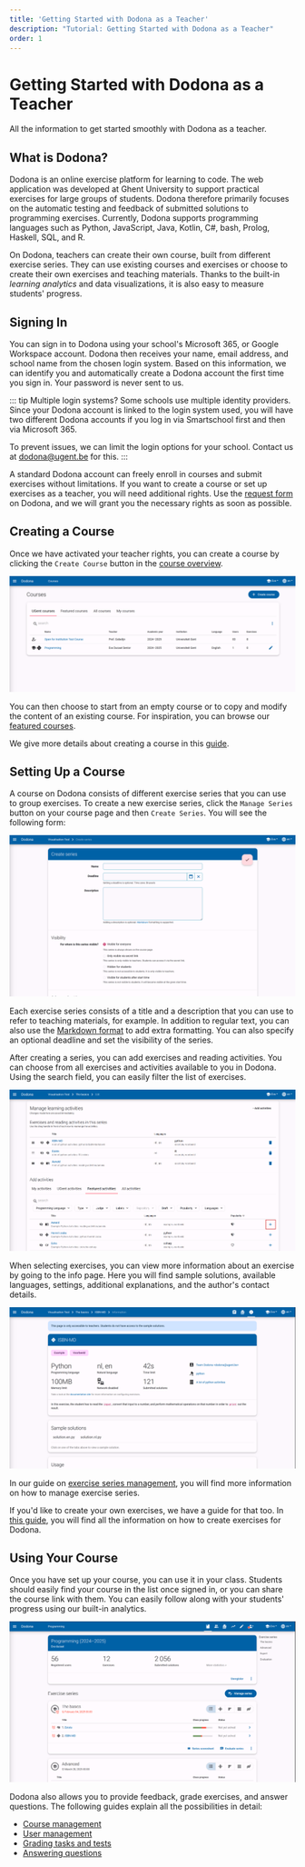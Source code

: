 ```yaml
---
title: 'Getting Started with Dodona as a Teacher'
description: "Tutorial: Getting Started with Dodona as a Teacher"
order: 1
---
```


# Getting Started with Dodona as a Teacher

All the information to get started smoothly with Dodona as a teacher.

## What is Dodona?

Dodona is an online exercise platform for learning to code.
The web application was developed at Ghent University to support practical exercises for large groups of students.
Dodona therefore primarily focuses on the automatic testing and feedback of submitted solutions to programming exercises.
Currently, Dodona supports programming languages such as Python, JavaScript, Java, Kotlin, C#, bash, Prolog, Haskell, SQL, and R.

On Dodona, teachers can create their own course, built from different exercise series.
They can use existing courses and exercises or choose to create their own exercises and teaching materials.
Thanks to the built-in *learning analytics* and data visualizations, it is also easy to measure students' progress.

## Signing In

You can sign in to Dodona using your school's Microsoft 365, or Google Workspace account.
Dodona then receives your name, email address, and school name from the chosen login system.
Based on this information, we can identify you and automatically create a Dodona account the first time you sign in.
Your password is never sent to us.

::: tip Multiple login systems?
Some schools use multiple identity providers.
Since your Dodona account is linked to the login system used, you will have two different Dodona accounts if you log in via Smartschool first and then via Microsoft 365.

To prevent issues, we can limit the login options for your school.
Contact us at <a href="mailto:dodona@ugent.be">dodona@ugent.be</a> for this.
:::

A standard Dodona account can freely enroll in courses and submit exercises without limitations.
If you want to create a course or set up exercises as a teacher, you will need additional rights.
Use the [request form](https://dodona.be/en/rights_requests/new) on Dodona, and we will grant you the necessary rights as soon as possible.

## Creating a Course

Once we have activated your teacher rights, you can create a course by clicking the `Create Course` button in the [course overview](https://dodona.be/en/courses/).

![create course](./staff.courses_new_link.png)

You can then choose to start from an empty course or to copy and modify the content of an existing course.
For inspiration, you can browse our [featured courses](https://dodona.be/en/courses/?tab=featured).

We give more details about creating a course in this [guide](/en/guides/teachers/creating-a-course).

## Setting Up a Course

A course on Dodona consists of different exercise series that you can use to group exercises.
To create a new exercise series, click the `Manage Series` button on your course page and then `Create Series`.
You will see the following form:

![create series](./staff.series_new.png)

Each exercise series consists of a title and a description that you can use to refer to teaching materials, for example.
In addition to regular text, you can also use the [Markdown format](/en/references/exercise-description/#markdown) to add extra formatting.
You can also specify an optional deadline and set the visibility of the series.

After creating a series, you can add exercises and reading activities.
You can choose from all exercises and activities available to you in Dodona.
Using the search field, you can easily filter the list of exercises. 

![add exercise](./staff.series_add_exercise.png)

When selecting exercises, you can view more information about an exercise by going to the info page.
Here you will find sample solutions, available languages, settings, additional explanations, and the author's contact details.

![exercise info page](./staff.exercise_info_page.png)

In our guide on [exercise series management](/en/guides/teachers/exercise-series-management), you will find more information on how to manage exercise series.

If you'd like to create your own exercises, we have a guide for that too.
In [this guide](/en/guides/exercises/creating-exercises), you will find all the information on how to create exercises for Dodona.

## Using Your Course

Once you have set up your course, you can use it in your class.
Students should easily find your course in the list once signed in, or you can share the course link with them.
You can easily follow along with your students' progress using our built-in analytics.

![course page](./staff.course_overview.png)

Dodona also allows you to provide feedback, grade exercises, and answer questions.
The following guides explain all the possibilities in detail:
- [Course management](/en/guides/teachers/course-management)
- [User management](/en/guides/teachers/user-management)
- [Grading tasks and tests](/en/guides/teachers/grading)
- [Answering questions](/en/faq/annotations)
